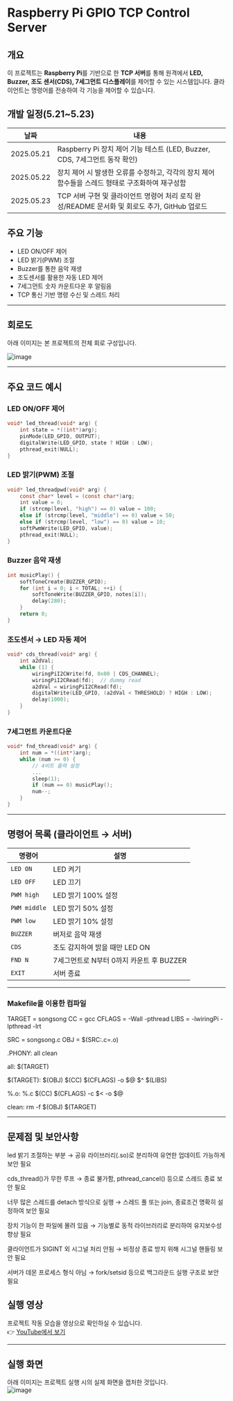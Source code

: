 # Raspberry Pi GPIO TCP Control Server
## 개요
이 프로젝트는 **Raspberry Pi**를 기반으로 한 **TCP 서버**를 통해 원격에서 **LED, Buzzer, 조도 센서(CDS), 7세그먼트 디스플레이**를 제어할 수 있는 시스템입니다. 클라이언트는 명령어를 전송하여 각 기능을 제어할 수 있습니다.

## 개발 일정(5.21~5.23)

| 날짜       | 내용                                                                    
| ---------- | ------------------------------------------------------------            
| 2025.05.21 | Raspberry Pi 장치 제어 기능 테스트 (LED, Buzzer, CDS, 7세그먼트 동작 확인) 
| 2025.05.22 | 장치 제어 시 발생한 오류를 수정하고, 각각의 장치 제어 함수들을 스레드 형태로 구조화하여 재구성함                       
| 2025.05.23 | TCP 서버 구현 및 클라이언트 명령어 처리 로직 완성/README 문서화 및 회로도 추가, GitHub 업로드                              

## 주요 기능

- LED ON/OFF 제어
- LED 밝기(PWM) 조절
- Buzzer를 통한 음악 재생
- 조도센서를 활용한 자동 LED 제어
- 7세그먼트 숫자 카운트다운 후 알림음
- TCP 통신 기반 명령 수신 및 스레드 처리

---


## 회로도

아래 이미지는 본 프로젝트의 전체 회로 구성입니다.

![image](https://github.com/user-attachments/assets/0533a3cb-8132-426d-b0ee-6712169405cc)


---

## 주요 코드 예시

### LED ON/OFF 제어

```c
void* led_thread(void* arg) {
    int state = *((int*)arg);
    pinMode(LED_GPIO, OUTPUT);
    digitalWrite(LED_GPIO, state ? HIGH : LOW);
    pthread_exit(NULL);
}
```

### LED 밝기(PWM) 조절

```c
void* led_threadpwd(void* arg) {
    const char* level = (const char*)arg;
    int value = 0;
    if (strcmp(level, "high") == 0) value = 100;
    else if (strcmp(level, "middle") == 0) value = 50;
    else if (strcmp(level, "low") == 0) value = 10;
    softPwmWrite(LED_GPIO, value);
    pthread_exit(NULL);
}
```

### Buzzer 음악 재생

```c
int musicPlay() {
    softToneCreate(BUZZER_GPIO);
    for (int i = 0; i < TOTAL; ++i) {
        softToneWrite(BUZZER_GPIO, notes[i]);
        delay(280);
    }
    return 0;
}
```

### 조도센서 → LED 자동 제어

```c
void* cds_thread(void* arg) {
    int a2dVal;
    while (1) {
        wiringPiI2CWrite(fd, 0x00 | CDS_CHANNEL);
        wiringPiI2CRead(fd);  // dummy read
        a2dVal = wiringPiI2CRead(fd);
        digitalWrite(LED_GPIO, (a2dVal < THRESHOLD) ? HIGH : LOW);
        delay(1000);
    }
}
```

### 7세그먼트 카운트다운

```c
void* fnd_thread(void* arg) {
    int num = *((int*)arg);
    while (num >= 0) {
        // 4비트 출력 설정
        ...
        sleep(1);
        if (num == 0) musicPlay();
        num--;
    }
}
```

---

## 명령어 목록 (클라이언트 → 서버)

| 명령어       | 설명                                      |
|--------------|-------------------------------------------|
| `LED ON`     | LED 켜기                                  |
| `LED OFF`    | LED 끄기                                  |
| `PWM high`   | LED 밝기 100% 설정                         |
| `PWM middle` | LED 밝기 50% 설정                          |
| `PWM low`    | LED 밝기 10% 설정                          |
| `BUZZER`     | 버저로 음악 재생                          |
| `CDS`        | 조도 감지하여 밝을 때만 LED ON            |
| `FND N`      | 7세그먼트로 N부터 0까지 카운트 후 BUZZER  |
| `EXIT`       | 서버 종료                                 |

---

### Makefile을 이용한 컴파일 

TARGET = songsong
CC = gcc
CFLAGS = -Wall -pthread
LIBS = -lwiringPi -lpthread -lrt

SRC = songsong.c
OBJ = $(SRC:.c=.o)

.PHONY: all clean

all: $(TARGET)

$(TARGET): $(OBJ)
	$(CC) $(CFLAGS) -o $@ $^ $(LIBS)

%.o: %.c
	$(CC) $(CFLAGS) -c $< -o $@

clean:
	rm -f $(OBJ) $(TARGET)


---


## 문제점 및 보안사항 

led 밝기 조절하는 부분 → 공유 라이브러리(.so)로 분리하여 유연한 업데이트 가능하게 보안 필요

cds_thread()가 무한 루프 → 종료 불가함, pthread_cancel() 등으로 스레드 종료 보안 필요

너무 많은 스레드를 detach 방식으로 실행 → 스레드 풀 또는 join, 종료조건 명확히 설정하여 보안 필요

장치 기능이 한 파일에 몰려 있음 → 기능별로 동적 라이브러리로 분리하여 유지보수성 향상 필요

클라이언트가 SIGINT 외 시그널 처리 안됨 → 비정상 종료 방지 위해 시그널 핸들링 보안 필요

서버가 데몬 프로세스 형식 아님 → fork/setsid 등으로 백그라운드 실행 구조로 보안 필요

## 실행 영상  
프로젝트 작동 모습을 영상으로 확인하실 수 있습니다.  
👉 [YouTube에서 보기](https://youtu.be/ggEWkoVlXVg)

---

## 실행 화면  
아래 이미지는 프로젝트 실행 시의 실제 화면을 캡처한 것입니다.  
![image](https://github.com/user-attachments/assets/b271ac63-7537-4dad-a5fb-1a41f7a59b54)
